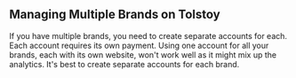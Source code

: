 ## Managing Multiple Brands on Tolstoy

If you have multiple brands, you need to create separate accounts for each. Each account requires its own payment. Using one account for all your brands, each with its own website, won't work well as it might mix up the analytics. It's best to create separate accounts for each brand.
